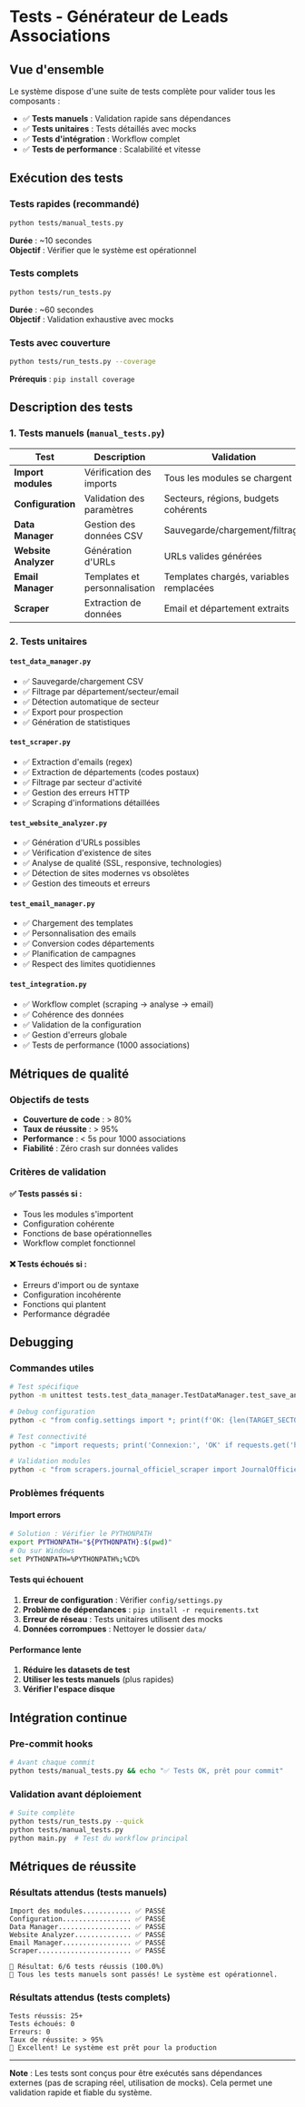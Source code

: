 # Tests - Générateur de Leads Associations

## Vue d'ensemble

Le système dispose d'une suite de tests complète pour valider tous les composants :

- ✅ **Tests manuels** : Validation rapide sans dépendances
- ✅ **Tests unitaires** : Tests détaillés avec mocks
- ✅ **Tests d'intégration** : Workflow complet
- ✅ **Tests de performance** : Scalabilité et vitesse

## Exécution des tests

### Tests rapides (recommandé)
```bash
python tests/manual_tests.py
```
**Durée** : ~10 secondes  
**Objectif** : Vérifier que le système est opérationnel

### Tests complets
```bash
python tests/run_tests.py
```
**Durée** : ~60 secondes  
**Objectif** : Validation exhaustive avec mocks

### Tests avec couverture
```bash
python tests/run_tests.py --coverage
```
**Prérequis** : `pip install coverage`

## Description des tests

### 1. Tests manuels (`manual_tests.py`)

| Test | Description | Validation |
|------|-------------|------------|
| **Import modules** | Vérification des imports | Tous les modules se chargent |
| **Configuration** | Validation des paramètres | Secteurs, régions, budgets cohérents |
| **Data Manager** | Gestion des données CSV | Sauvegarde/chargement/filtrage |
| **Website Analyzer** | Génération d'URLs | URLs valides générées |
| **Email Manager** | Templates et personnalisation | Templates chargés, variables remplacées |
| **Scraper** | Extraction de données | Email et département extraits |

### 2. Tests unitaires

#### `test_data_manager.py`
- ✅ Sauvegarde/chargement CSV
- ✅ Filtrage par département/secteur/email
- ✅ Détection automatique de secteur
- ✅ Export pour prospection
- ✅ Génération de statistiques

#### `test_scraper.py`
- ✅ Extraction d'emails (regex)
- ✅ Extraction de départements (codes postaux)
- ✅ Filtrage par secteur d'activité
- ✅ Gestion des erreurs HTTP
- ✅ Scraping d'informations détaillées

#### `test_website_analyzer.py`
- ✅ Génération d'URLs possibles
- ✅ Vérification d'existence de sites
- ✅ Analyse de qualité (SSL, responsive, technologies)
- ✅ Détection de sites modernes vs obsolètes
- ✅ Gestion des timeouts et erreurs

#### `test_email_manager.py`
- ✅ Chargement des templates
- ✅ Personnalisation des emails
- ✅ Conversion codes départements
- ✅ Planification de campagnes
- ✅ Respect des limites quotidiennes

#### `test_integration.py`
- ✅ Workflow complet (scraping → analyse → email)
- ✅ Cohérence des données
- ✅ Validation de la configuration
- ✅ Gestion d'erreurs globale
- ✅ Tests de performance (1000 associations)

## Métriques de qualité

### Objectifs de tests
- **Couverture de code** : > 80%
- **Taux de réussite** : > 95%
- **Performance** : < 5s pour 1000 associations
- **Fiabilité** : Zéro crash sur données valides

### Critères de validation

#### ✅ Tests passés si :
- Tous les modules s'importent
- Configuration cohérente
- Fonctions de base opérationnelles
- Workflow complet fonctionnel

#### ❌ Tests échoués si :
- Erreurs d'import ou de syntaxe
- Configuration incohérente
- Fonctions qui plantent
- Performance dégradée

## Debugging

### Commandes utiles
```bash
# Test spécifique
python -m unittest tests.test_data_manager.TestDataManager.test_save_and_load_csv -v

# Debug configuration
python -c "from config.settings import *; print(f'OK: {len(TARGET_SECTORS)} secteurs, {len(PRIORITY_REGIONS)} régions')"

# Test connectivité
python -c "import requests; print('Connexion:', 'OK' if requests.get('https://httpbin.org/status/200', timeout=5).status_code == 200 else 'KO')"

# Validation modules
python -c "from scrapers.journal_officiel_scraper import JournalOfficielScraper; print('Scraper: OK')"
```

### Problèmes fréquents

#### Import errors
```bash
# Solution : Vérifier le PYTHONPATH
export PYTHONPATH="${PYTHONPATH}:$(pwd)"
# Ou sur Windows
set PYTHONPATH=%PYTHONPATH%;%CD%
```

#### Tests qui échouent
1. **Erreur de configuration** : Vérifier `config/settings.py`
2. **Problème de dépendances** : `pip install -r requirements.txt`
3. **Erreur de réseau** : Tests unitaires utilisent des mocks
4. **Données corrompues** : Nettoyer le dossier `data/`

#### Performance lente
1. **Réduire les datasets de test**
2. **Utiliser les tests manuels** (plus rapides)
3. **Vérifier l'espace disque**

## Intégration continue

### Pre-commit hooks
```bash
# Avant chaque commit
python tests/manual_tests.py && echo "✅ Tests OK, prêt pour commit"
```

### Validation avant déploiement
```bash
# Suite complète
python tests/run_tests.py --quick
python tests/manual_tests.py
python main.py  # Test du workflow principal
```

## Métriques de réussite

### Résultats attendus (tests manuels)
```
Import des modules............ ✅ PASSÉ
Configuration................. ✅ PASSÉ  
Data Manager.................. ✅ PASSÉ
Website Analyzer.............. ✅ PASSÉ
Email Manager................. ✅ PASSÉ
Scraper....................... ✅ PASSÉ

🎯 Résultat: 6/6 tests réussis (100.0%)
🎉 Tous les tests manuels sont passés! Le système est opérationnel.
```

### Résultats attendus (tests complets)
```
Tests réussis: 25+
Tests échoués: 0
Erreurs: 0
Taux de réussite: > 95%
🎉 Excellent! Le système est prêt pour la production
```

---

**Note** : Les tests sont conçus pour être exécutés sans dépendances externes (pas de scraping réel, utilisation de mocks). Cela permet une validation rapide et fiable du système.
